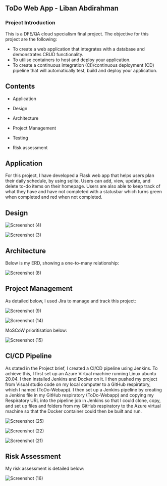 
<!-- ABOUT THE PROJECT -->
## ToDo Web App - Liban Abdirahman

### Project Introduction

This is a DFE/QA cloud specialism final project. The objective for this project are the following:

* To create a web application that integrates with a database and demonstrates CRUD functionality.
* To utilise containers to host and deploy your application.
* To create a continuous integration (CI)/continuous deployment (CD) pipeline that will automatically test, build and deploy your application.

<!-- ABOUT THE PROJECT -->
## Contents

* Application

* Design

* Architecture

* Project Management

* Testing

* Risk assessment


## Application

For this project, I have developed a Flask web app that helps users plan their daily schedule, by using sqlite. Users can add, view, update, and delete to-do items on their homepage. Users are also able to keep track of what they have and have not completed with a statusbar which turns green when completed and red when not completed.

<!-- ROADMAP -->
## Design
 


![Screenshot (4)](https://user-images.githubusercontent.com/111815447/198462484-36e6ea70-2c05-4258-8d52-f23ceb5b6eca.png)





![Screenshot (3)](https://user-images.githubusercontent.com/111815447/198452675-38c1c69d-517f-4f2c-844d-5a9899532ba2.png)





<!-- CONTRIBUTING -->
## Architecture

Below is my ERD, showing a one-to-many relationship:

![Screenshot (8)](https://user-images.githubusercontent.com/111815447/198511292-35098ea4-3380-4368-8b9a-af29ed603fc6.png)







<!-- LICENSE -->
## Project Management

As detailed below, I used Jira to manage and track this project:

![Screenshot (9)](https://user-images.githubusercontent.com/111815447/198513738-88a3710b-6a67-4d3d-8127-4592c8864d48.png)

![Screenshot (14)](https://user-images.githubusercontent.com/111815447/198514312-077f87bd-a656-4587-bf0a-2b16032be048.png)

MoSCoW prioritisation below:

![Screenshot (15)](https://user-images.githubusercontent.com/111815447/198514395-1271a50e-f376-4d62-a906-ca4b0e4dbd83.png)






<!-- CONTACT -->
## CI/CD Pipeline

As stated in the Project brief, I created a CI/CD pipeline using Jenkins. To achieve this, I first set up an Azure Virtual machine running Linux ubuntu 20.04. I then installed Jenkins and Docker on it. I then pushed my project from Visual studio code on my local computer to a GitHub respiratory, which I named (ToDo-Webapp). I then set up a Jenkins pipeline by creating a Jenkins file in my GitHub respiratory (ToDo-Webapp) and copying my Respiratory URL into the pipeline job in Jenkins so that I could clone, copy, and set up files and folders from my GitHub respiratory to the Azure virtual machine so that the Docker container could then be built and run.

![Screenshot (25)](https://user-images.githubusercontent.com/111815447/198723120-fa1b7169-b2c3-4704-9fdb-0d3c3d612938.png)

![Screenshot (22)](https://user-images.githubusercontent.com/111815447/198722990-e00ffd5a-1847-4c91-a73e-6b02f0e656ac.png)

![Screenshot (21)](https://user-images.githubusercontent.com/111815447/198717557-27374c62-6882-4fb4-a54d-ec0c0fc29044.png)





<!-- LICENSE -->
## Risk Assessment

My risk assessment is detailed below:

![Screenshot (16)](https://user-images.githubusercontent.com/111815447/198510528-6417d998-e244-43c0-a096-eb640279523b.png)


